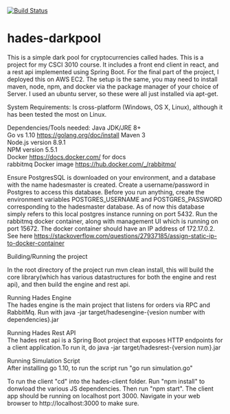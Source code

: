 [![Build Status](https://travis-ci.org/Amogh100/hades-darkpool.svg?branch=master)](https://travis-ci.org/Amogh100/hades-darkpool)
# hades-darkpool
This is a simple dark pool for cryptocurrencies called hades. This is a project for my CSCI 3010 course. It includes a front end client in react, and a rest api implemented using Spring Boot. For the final part of the project, I deployed this on AWS
EC2. The setup is the same, you may need to install maven, node, npm, and docker via the package manager
of your choice of Server. I used an ubuntu server, so these were all just installed via apt-get.

System Requirements:
Is cross-platform (Windows, OS X, Linux), although it has been tested the most on Linux.

Dependencies/Tools needed:
Java JDK/JRE 8+<br />
Go vs 1.10 https://golang.org/doc/install
Maven 3 <br />
Node.js version 8.9.1 <br />
NPM version 5.5.1 <br />
Docker https://docs.docker.com/ for docs <br />
rabbitmq Docker image https://hub.docker.com/_/rabbitmq/      

Ensure PostgresSQL is downloaded on your environment, and a database with the name hadesmaster is created.
Create a username/password in Postgres to access this database. Before you run anything, create the environment variables
POSTGRES_USERNAME and POSTGRES_PASSWORD corresponding to the hadesmaster database. As of now this database simply refers to this local postgres instance running on port 5432. Run the rabbitmq docker container, along with management UI which is running on port 15672. The docker container should have an IP address of 172.17.0.2. See here https://stackoverflow.com/questions/27937185/assign-static-ip-to-docker-container <br />

Building/Running the project <br />

In the root directory of the project run mvn clean install, this will build the core library(which has various datastructures for both the engine and rest api), and then build the engine and rest api.


Running Hades Engine <br />
The hades engine is the main project that listens for orders via RPC and RabbitMq. Run with java -jar target/hadesengine-{vesion number with dependencies}.jar


Running Hades Rest API <br />
The hades rest api is a Spring Boot project that exposes HTTP endpoints for a client application.To run it, do java -jar target/hadesrest-{version num}.jar

Running Simulation Script <br />
After installing go 1.10, to run the script run "go run simulation.go"



To run the client "cd" into the hades-client folder. Run "npm install" to donwload the various JS dependencies. Then
run "npm start". The client app should be running on localhost port 3000. Navigate in your web browser to http://localhost:3000 to make sure.



